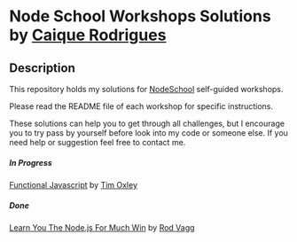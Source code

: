 # Node School Workshops Solutions by [Caique Rodrigues](http://caiquerodrigues.github.io)

## Description
This repository holds my solutions for [NodeSchool](http://nodeschool.io/) self-guided workshops.

Please read the README file of each workshop for specific instructions.

These solutions can help you to get through all challenges, but I encourage you to try pass by yourself before look into my code or someone else. If you need help or suggestion feel free to contact me.

##### In Progress
[Functional Javascript](https://github.com/timoxley/functional-javascript-workshop) by [Tim Oxley](https://github.com/timoxley)

##### Done
[Learn You The Node.js For Much Win](https://github.com/rvagg/learnyounode) by [Rod Vagg](https://github.com/rvagg)
